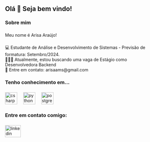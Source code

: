 <h2 align="left">Olá 👋 Seja bem vindo!</h2>

###

<h3 align="left">Sobre mim</h3>

###

<p align="left">Meu nome é Arisa Araújo!</p>

###

<p align="left">💻 Estudante de Análise e Desenvolvimento de Sistemas  - Previsão de formatura: Setembro/2024.<br>👩🏻‍💻 Atualmente, estou buscando uma vaga de Estágio como Desenvolvedora Backend<br>💬 Entre em contato: arisaams@gmail.com</p>

###

<h3 align="left">Tenho conhecimento em...</h3>

###

<div align="left">
  <img src="https://cdn.jsdelivr.net/gh/devicons/devicon/icons/csharp/csharp-original.svg" height="40" alt="csharp logo"  />
  <img width="12" />
  <img src="https://cdn.jsdelivr.net/gh/devicons/devicon/icons/python/python-original.svg" height="40" alt="python logo"  />
  <img width="12" />
  <img src="https://cdn.jsdelivr.net/gh/devicons/devicon/icons/postgresql/postgresql-original.svg" height="40" alt="postgresql logo"  />
</div>

###

<h3 align="left">Entre em contato comigo:</h3>

###

<div align="left">
  <a href="https://www.linkedin.com/in/arisa-araujo/" target="_blank">
    <img src="https://raw.githubusercontent.com/maurodesouza/profile-readme-generator/master/src/assets/icons/social/linkedin/default.svg" width="52" height="40" alt="linkedin logo"  />
  </a>
</div>

###
